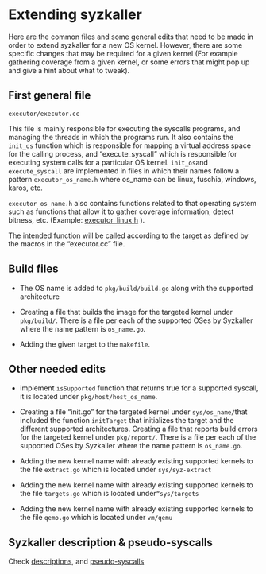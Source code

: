 # Extending syzkaller

Here are the common files and some general edits that need to be made in order to extend syzkaller for a new OS kernel. However, there are some specific changes that may be required for a given kernel (For example gathering coverage from a given kernel, or some errors that might pop up and give a hint about what to tweak).

## First general file

`executor/executor.cc`

This file is mainly responsible for executing the syscalls programs, and managing the threads in which the programs run. It also contains the `init_os` function which is responsible for mapping a virtual address space for the calling process, and “execute_syscall” which is responsible for executing system calls for a particular OS kernel. `init_os`and `execute_syscall` are implemented in files in which their names follow a pattern `executor_os_name.h` where os_name can be linux, fuschia, windows, karos, etc. 

`executor_os_name.h` also contains functions related to that operating system such as functions that allow it to gather coverage information, detect bitness, etc. (Example: [executor_linux.h](https://github.com/google/syzkaller/blob/master/executor/executor_linux.h) ).  

The intended function will be called according to the target as defined by the macros in the “executor.cc” file.

## Build files

- The OS name is added to `pkg/build/build.go` along with the supported architecture
- Creating a file that builds the image for the targeted kernel under `pkg/build/`. There is a file per each of the supported OSes by Syzkaller where the name pattern is `os_name.go`. 

- Adding the given target to the `makefile`.

## Other needed edits

- implement `isSupported` function that returns true for a supported syscall, it is located under `pkg/host/host_os_name`.

- Creating a file “init.go” for the targeted kernel under `sys/os_name/`that included the function `initTarget` that initializes the target and the different supported architectures.
Creating a file that reports build errors  for the targeted kernel under `pkg/report/`. There is a file per each of the supported OSes by Syzkaller where the name pattern is `os_name.go`. 


- Adding the new kernel name with already existing supported kernels to the file `extract.go` which is located under `sys/syz-extract`

- Adding the new kernel name with already existing supported kernels to the file `targets.go` which is located under`“sys/targets`

- Adding the new kernel name with already existing supported kernels to the file `qemo.go` which is located under `vm/qemu`

## Syzkaller description & pseudo-syscalls

Check [descriptions](https://github.com/google/syzkaller/blob/master/docs/syscall_descriptions.md), and [pseudo-syscalls](https://github.com/google/syzkaller/blob/master/docs/pseudo_syscalls.md)